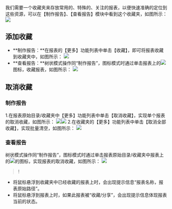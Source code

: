 我们需要一个收藏夹来存放常用的、特殊的、关注的报表，以便快速准确的定位到这些资源，可以在【制作报告】、【查看报告】模块中看到这个收藏夹，如图所示：
![](https://main.qcloudimg.com/raw/d8de6528e98e49462014620375b63f2b.png)

## 添加收藏
- **制作报告：**在报表的【更多】功能列表中单击【收藏】，即可将报表收藏到收藏夹中，如图所示：
![](https://main.qcloudimg.com/raw/72492721aff439480dc1893b3b73be42.png)
- **查看报告：**树状模式操作同“制作报告”，图标模式时通过单击报表上的![](https://main.qcloudimg.com/raw/1207967a36c6cf5500b46dcdcb6b9570.png)图标，收藏报表，如图所示：
![](https://main.qcloudimg.com/raw/84c6abe74abb0c6b6573af87e8e5685e.png)

## 取消收藏
### 制作报告
1.在报表原始目录/收藏夹中【更多】功能列表中单击【取消收藏】，实现单个报表的取消收藏，如图所示：
![](https://main.qcloudimg.com/raw/f8c1d173e455eb85dbbe5a5da8de18d1.png)![](https://main.qcloudimg.com/raw/0afab2f3e2c6bd0703270b9611ee2741.png)
2.在收藏夹的【更多】功能列表中单击【取消全部收藏】，实现批量清空，如图所示：
![](https://main.qcloudimg.com/raw/9044f3524ad7c4ed2455bf1ca9bfa1e0.png)

### 查看报告
树状模式操作同“制作报告”，图标模式时通过单击报表原始目录/收藏夹中报表上的![](https://main.qcloudimg.com/raw/e19433d07d9865e695de3bc96e79dd25.png)的图标，实现报表的取消收藏，如图所示：
![](https://main.qcloudimg.com/raw/b4d7d905fc3d91a72fe316ca064edbe2.png)
>!
- 将鼠标悬浮到收藏夹中已经收藏的报表上时，会出现提示信息“报表名称，报表原始路径”。
- 将鼠标悬浮到报表上时，如果此报表被“收藏/分享”，会出现提示信息体现报表当前的状态。
